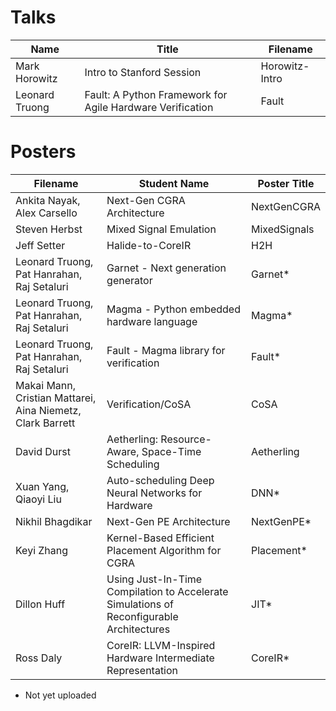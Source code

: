# Talks
| Name | Title	| Filename |
| ------------ | ------------ | ------------ |
| Mark Horowitz  | Intro to Stanford Session | Horowitz-Intro |
| Leonard Truong | Fault: A Python Framework for Agile Hardware Verification | Fault          |



# Posters
| Filename | Student Name | Poster Title	|
| ------------ | ------------ | ------------ |
| Ankita Nayak, Alex Carsello	| Next-Gen CGRA Architecture |  NextGenCGRA |
| Steven Herbst | Mixed Signal Emulation | MixedSignals |
| Jeff Setter	| Halide-to-CoreIR |	 H2H |
| Leonard Truong, Pat Hanrahan, Raj Setaluri | Garnet - Next generation generator | Garnet* |
| Leonard Truong, Pat Hanrahan, Raj Setaluri | Magma - Python embedded hardware language | Magma* |
| Leonard Truong, Pat Hanrahan, Raj Setaluri| Fault - Magma library for verification |	 Fault* |
| Makai Mann, Cristian Mattarei, Aina Niemetz, Clark Barrett| Verification/CoSA | CoSA |
| David Durst | Aetherling: Resource-Aware, Space-Time Scheduling |	 Aetherling |
| Xuan Yang, Qiaoyi Liu | Auto-scheduling Deep Neural Networks for Hardware | DNN* |
| Nikhil Bhagdikar | Next-Gen PE Architecture |			 NextGenPE* |
| Keyi Zhang | Kernel-Based Efficient Placement Algorithm for CGRA | Placement* |
| Dillon Huff	| Using Just-In-Time Compilation to Accelerate Simulations of Reconfigurable Architectures | JIT* |
| Ross Daly	| CoreIR: LLVM-Inspired Hardware Intermediate Representation | CoreIR* |

* Not yet uploaded
